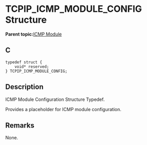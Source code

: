 # TCPIP\_ICMP\_MODULE\_CONFIG Structure

**Parent topic:**[ICMP Module](GUID-F3E078F7-6F1D-4D25-A999-F0F3E40A5971.md)

## C

```
typedef struct {
    void* reserved;
} TCPIP_ICMP_MODULE_CONFIG;
```

## Description

ICMP Module Configuration Structure Typedef.

Provides a placeholder for ICMP module configuration.

## Remarks

None.


